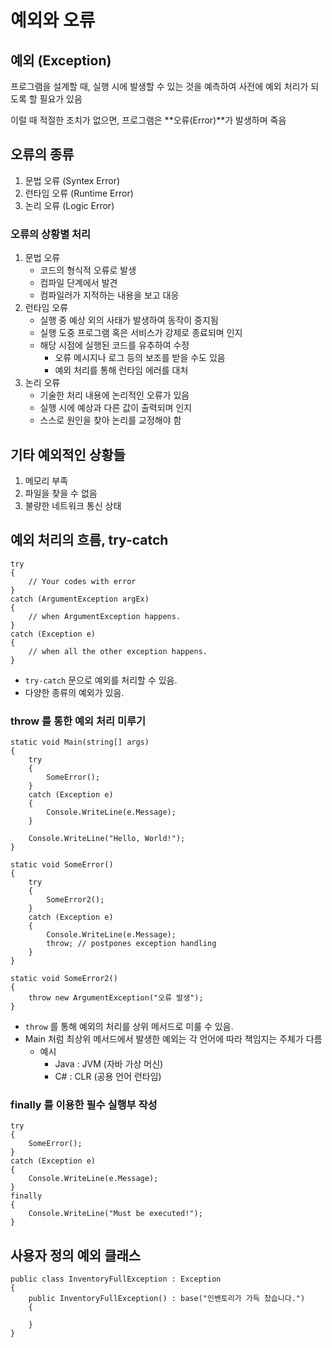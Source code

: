 # 예외와 오류
## 예외 (Exception)
프로그램을 설계할 때, 실행 시에 발생할 수 있는 것을 예측하여 사전에 예외 처리가 되도록 할 필요가 있음

이럴 때 적절한 조치가 없으면, 프로그램은 **오류(Error)**가 발생하며 죽음

## 오류의 종류
1. 문법 오류 (Syntex Error)
2. 런타임 오류 (Runtime Error)
3. 논리 오류 (Logic Error)

### 오류의 상황별 처리
1. 문법 오류
   - 코드의 형식적 오류로 발생
   - 컴파일 단계에서 발견
   - 컴파일러가 지적하는 내용을 보고 대응
2. 런타임 오류
   - 실행 중 예상 외의 사태가 발생하여 동작이 중지됨
   - 실행 도중 프로그램 혹은 서비스가 강제로 종료되며 인지
   - 해당 시점에 실행된 코드를 유추하여 수정
     - 오류 메시지나 로그 등의 보조를 받을 수도 있음
     - 예외 처리를 통해 런타임 에러를 대처
3. 논리 오류
   - 기술한 처리 내용에 논리적인 오류가 있음
   - 실행 시에 예상과 다른 값이 출력되며 인지
   - 스스로 원인을 찾아 논리를 교정해야 함

## 기타 예외적인 상황들
1. 메모리 부족
2. 파일을 찾을 수 없음
3. 불량한 네트워크 통신 상태

## 예외 처리의 흐름, try-catch
```Csharp
try
{
    // Your codes with error
}
catch (ArgumentException argEx)
{
    // when ArgumentException happens.
}
catch (Exception e)
{
    // when all the other exception happens.
}
```
- `try-catch` 문으로 예외를 처리할 수 있음.
- 다양한 종류의 예외가 있음.

### throw 를 통한 예외 처리 미루기
```CSharp
static void Main(string[] args)
{
    try
    {
        SomeError();
    }
    catch (Exception e)
    {
        Console.WriteLine(e.Message);
    }

    Console.WriteLine("Hello, World!");
}

static void SomeError()
{
    try
    {
        SomeError2();
    }
    catch (Exception e)
    {
        Console.WriteLine(e.Message);
        throw; // postpones exception handling
    }
}

static void SomeError2()
{
    throw new ArgumentException("오류 발생");
}
```
- `throw` 를 통해 예외의 처리를 상위 메서드로 미룰 수 있음.
- Main 처럼 최상위 메서드에서 발생한 예외는 각 언어에 따라 책임지는 주체가 다름
  - 예시
    - Java : JVM (자바 가상 머신)
    - C# : CLR (공용 언어 런타임)

### finally 를 이용한 필수 실행부 작성
```CSharp
try
{
    SomeError();
}
catch (Exception e)
{
    Console.WriteLine(e.Message);
}
finally
{
    Console.WriteLine("Must be executed!");
}
```

## 사용자 정의 예외 클래스
```CSharp
public class InventoryFullException : Exception
{
    public InventoryFullException() : base("인벤토리가 가득 찼습니다.")
    {

    }
}
```
